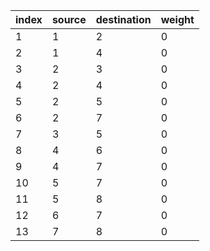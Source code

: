 |index|source|destination|weight|
|:----|:----|:----|:----|
|1|1|2|0|
|2|1|4|0|
|3|2|3|0|
|4|2|4|0|
|5|2|5|0|
|6|2|7|0|
|7|3|5|0|
|8|4|6|0|
|9|4|7|0|
|10|5|7|0|
|11|5|8|0|
|12|6|7|0|
|13|7|8|0|